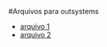 #Arquivos para outsystems

 - [arquivo 1](mu-ambientes.md)
 - [arquivo 2](mu-suporte-interno-plataforma.md)


